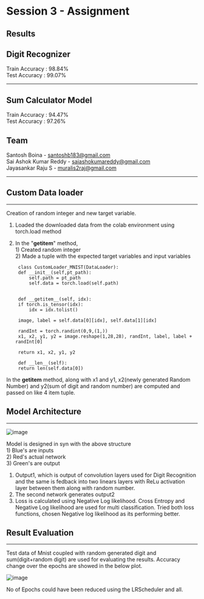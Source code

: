 # Session 3  - Assignment

Results
---
Digit Recognizer     
---
Train Accuracy : 98.84%     
Test Accuracy  : 99.07%  


---
Sum Calculator Model    
---
Train Accuracy : 94.47%     
Test Accuracy  : 97.26%     
 
 Team
 ----
Santosh Boina - santoshb183@gmail.com     
Sai Ashok Kumar Reddy - saiashokumareddy@gmail.com     
Jayasankar Raju S - muralis2raj@gmail.com     



---

## Custom Data loader
---

Creation of random integer and new target variable. 
1. Loaded the downloaded data from the colab environment using torch.load method
2. In the "__getitem__" method,   
          1) Created random integer   
          2) Made a tuple with the expected target variables and input variables  

     

        class CustomLoader_MNIST(DataLoader):
        def __init__(self,pt_path):
            self.path = pt_path
            self.data = torch.load(self.path)
            

        def __getitem__(self, idx):
        if torch.is_tensor(idx):
            idx = idx.tolist()

        image, label = self.data[0][idx], self.data[1][idx] 

        randInt = torch.randint(0,9,(1,))
        x1, x2, y1, y2 = image.reshape(1,28,28), randInt, label, label + randInt[0]

        return x1, x2, y1, y2

        def __len__(self):
        return len(self.data[0])



In the __getitem__ method, along with x1 and y1, x2(newly generated Random Number) and y2(sum of digit and random number) are computed and passed on like 4 item tuple. 

## Model Architecture
---
![image](https://user-images.githubusercontent.com/28112776/119174677-e18c4a00-ba36-11eb-87e0-94fa049278bb.png)

Model is designed in syn with the above structure    
    1) Blue's are inputs    
    2) Red's actual network    
    3) Green's are output    

1) Output1, which is output of convolution layers used for Digit Recognition and the same is fedback into two linears layers with ReLu activation layer between them along with random number.
2) The second network generates output2
3) Loss is calculated using Negative Log likelihood. Cross Entropy and Negative Log likelihood are used for multi classification. Tried both loss functions, chosen Negative log likelihood as its performing better.

## Result Evaluation
---
Test data of Mnist coupled with random generated digit and sum(digit+random digit) are used for evaluating the results. Accuracy change over the epochs are showed in the below plot.

![image](https://user-images.githubusercontent.com/28112776/119174763-fe288200-ba36-11eb-920f-37aabcf6a739.png)

No of Epochs could have been reduced using the LRScheduler and all. 
